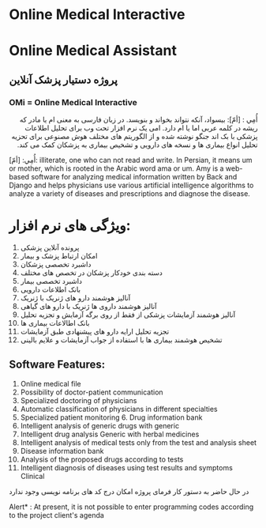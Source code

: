 # **Online Medical Interactive**
# **Online Medical Assistant**
## پروژه دستیار پزشک آنلاین

### **OMi  = Online Medical Interactive**


<dl dir='rtl'>
  أُمِي : [أمّ]: بيسواد، آنكه نتواند بخواند و بنويسد.
در زبان فارسی به معنی ام یا مادر که ریشه در کلمه عربی اما یا ام دارد.
امی یک نرم افزار تحت وب برای تحلیل اطلاعات پزشکی با بک اند جنگو نوشته شده و از الگوریتم های مختلف هوش مصنوعی برای تحزیه تحلیل انواع بیماری ها و نسخه های دارویی و تشخیص بیماری به پزشکان کمک می کند.</dl>

  أُمِي: [أمّ]: illiterate, one who can not read and write.
In Persian, it means um or mother, which is rooted in the Arabic word ama or um.
Amy is a web-based software for analyzing medical information written by Back and Django and helps physicians use various artificial intelligence algorithms to analyze a variety of diseases and prescriptions and diagnose the disease.

# ویژگی های نرم افزار:
1. پرونده آنلاین پزشکی
2. امکان ارتباط پزشک و بیمار
3. داشبرد تخصصی پزشکان
4. دسته بندی خودکار پزشکان در تخصص های مختلف
5. داشبرد تخصصی بیمار
6. بانک اطلاعات دارویی
7. آنالیز هوشمند دارو های ژنریک با ژنریک
8. آنالیز هوشمند داروی ها ژنریک با دارو های گیاهی
9. آنالیز هوشمند آزمایشات پزشکی از فقط از روی برگه آزمایش و تجزیه تحلیل
10. بانک اطالاعات بیماری ها
11. تجزیه تحلیل ارایه دارو های پیشنهادی طبق آزمایشات
12. تشخیص هوشمند بیماری ها با استفاده از جواب آزمایشات و علایم بالینی



## Software Features:
1. Online medical file 
2. Possibility of doctor-patient communication 
3. Specialized doctoring of physicians 
4. Automatic classification of physicians in different specialties 
5. Specialized patient monitoring 6. Drug information bank 
7. Intelligent analysis of generic drugs with generic 
8. Intelligent drug analysis Generic with herbal medicines 
9. Intelligent analysis of medical tests only from the test and analysis sheet 
10. Disease information bank 
11. Analysis of the proposed drugs according to tests 
12. Intelligent diagnosis of diseases using test results and symptoms Clinical



در حال حاضر به دستور کار فرمای پروژه امکان درج کد های برنامه نویسی وجود ندارد

Alert* : At present, it is not possible to enter programming codes according to the project client's agenda

